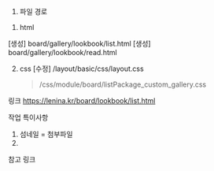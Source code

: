 1. 파일 경로

1) html

[생성] board/gallery/lookbook/list.html
[생성] board/gallery/lookbook/read.html

2. css
   [수정] /layout/basic/css/layout.css
   > /css/module/board/listPackage_custom_gallery.css

링크
https://lenina.kr/board/lookbook/list.html

작업 특이사항

1. 섬네일 = 첨부파일
2.

참고 링크

<!-- https://sdsupport.cafe24.com/module/board/gallery/list.html -->
